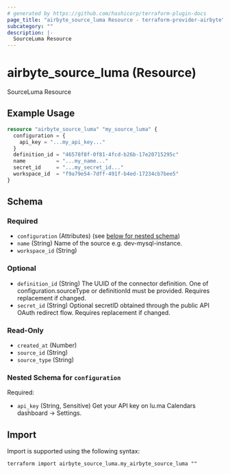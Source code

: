 ```yaml
---
# generated by https://github.com/hashicorp/terraform-plugin-docs
page_title: "airbyte_source_luma Resource - terraform-provider-airbyte"
subcategory: ""
description: |-
  SourceLuma Resource
---
```


# airbyte_source_luma (Resource)

SourceLuma Resource

## Example Usage

```terraform
resource "airbyte_source_luma" "my_source_luma" {
  configuration = {
    api_key = "...my_api_key..."
  }
  definition_id = "46578f8f-0f81-4fcd-b26b-17e20715295c"
  name          = "...my_name..."
  secret_id     = "...my_secret_id..."
  workspace_id  = "f9a79e54-7dff-491f-b4ed-17234cb7bee5"
}
```

<!-- schema generated by tfplugindocs -->
## Schema

### Required

- `configuration` (Attributes) (see [below for nested schema](#nestedatt--configuration))
- `name` (String) Name of the source e.g. dev-mysql-instance.
- `workspace_id` (String)

### Optional

- `definition_id` (String) The UUID of the connector definition. One of configuration.sourceType or definitionId must be provided. Requires replacement if changed.
- `secret_id` (String) Optional secretID obtained through the public API OAuth redirect flow. Requires replacement if changed.

### Read-Only

- `created_at` (Number)
- `source_id` (String)
- `source_type` (String)

<a id="nestedatt--configuration"></a>
### Nested Schema for `configuration`

Required:

- `api_key` (String, Sensitive) Get your API key on lu.ma Calendars dashboard → Settings.

## Import

Import is supported using the following syntax:

```shell
terraform import airbyte_source_luma.my_airbyte_source_luma ""
```
